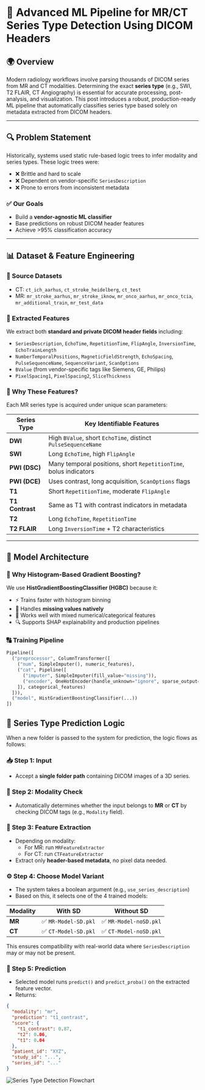 # 🧠 Advanced ML Pipeline for MR/CT Series Type Detection Using DICOM Headers

## 🌍 Overview

Modern radiology workflows involve parsing thousands of DICOM series from MR and CT modalities. Determining the exact **series type** (e.g., SWI, T2 FLAIR, CT Angiography) is essential for accurate processing, post-analysis, and visualization. This post introduces a robust, production-ready ML pipeline that automatically classifies series type based solely on metadata extracted from DICOM headers.

---

## 🔍 Problem Statement

Historically, systems used static rule-based logic trees to infer modality and series types. These logic trees were:

- ❌ Brittle and hard to scale  
- ❌ Dependent on vendor-specific `SeriesDescription`  
- ❌ Prone to errors from inconsistent metadata  

### ✅ Our Goals

- Build a **vendor-agnostic ML classifier**  
- Base predictions on robust DICOM header features  
- Achieve >95% classification accuracy  

---

## 📊 Dataset & Feature Engineering

### 💼 Source Datasets

- CT: `ct_ich_aarhus`, `ct_stroke_heidelberg`, `ct_test`  
- MR: `mr_stroke_aarhus`, `mr_stroke_iknow`, `mr_onco_aarhus`, `mr_onco_tcia`, `mr_additional_train`, `mr_test_data`

### 📂 Extracted Features

We extract both **standard and private DICOM header fields** including:

- `SeriesDescription`, `EchoTime`, `RepetitionTime`, `FlipAngle`, `InversionTime`, `EchoTrainLength`  
- `NumberTemporalPositions`, `MagneticFieldStrength`, `EchoSpacing`, `PulseSequenceName`, `SequenceVariant`, `ScanOptions`  
- `BValue` (from vendor-specific tags like Siemens, GE, Philips)  
- `PixelSpacing1`, `PixelSpacing2`, `SliceThickness`

### 🔬 Why These Features?

Each MR series type is acquired under unique scan parameters:

| Series Type     | Key Identifiable Features |
|----------------|----------------------------|
| **DWI**        | High `BValue`, short `EchoTime`, distinct `PulseSequenceName` |
| **SWI**        | Long `EchoTime`, high `FlipAngle` |
| **PWI (DSC)**  | Many temporal positions, short `RepetitionTime`, bolus indicators |
| **PWI (DCE)**  | Uses contrast, long acquisition, `ScanOptions` flags |
| **T1**         | Short `RepetitionTime`, moderate `FlipAngle` |
| **T1 Contrast**| Same as T1 with contrast indicators in metadata |
| **T2**         | Long `EchoTime`, `RepetitionTime` |
| **T2 FLAIR**   | Long `InversionTime` + T2 characteristics |

---

## 🧠 Model Architecture

### 🏃 Why Histogram-Based Gradient Boosting?

We use **HistGradientBoostingClassifier (HGBC)** because it:

- ⚡ Trains faster with histogram binning  
- 🧩 Handles **missing values natively**  
- 🧮 Works well with mixed numerical/categorical features  
- 🔍 Supports SHAP explainability and production pipelines  

### 🔠 Training Pipeline

```python
Pipeline([
  ("preprocessor", ColumnTransformer([
    ("num", SimpleImputer(), numeric_features),
    ("cat", Pipeline([
      ("imputer", SimpleImputer(fill_value="missing")),
      ("encoder", OneHotEncoder(handle_unknown="ignore", sparse_output=False))
    ]), categorical_features)
  ])),
  ("model", HistGradientBoostingClassifier(...))
])
```
## 🔁 Series Type Prediction Logic

When a new folder is passed to the system for prediction, the logic flows as follows:

### 📥 Step 1: Input
- Accept a **single folder path** containing DICOM images of a 3D series.

### 🩻 Step 2: Modality Check
- Automatically determines whether the input belongs to **MR** or **CT** by checking DICOM tags (e.g., `Modality` field).
  
### 🧬 Step 3: Feature Extraction
- Depending on modality:
  - For MR: run `MRFeatureExtractor`
  - For CT: run `CTFeatureExtractor`
- Extract only **header-based metadata**, no pixel data needed.

### ⚙️ Step 4: Choose Model Variant
- The system takes a boolean argument (e.g., `use_series_description`)
- Based on this, it selects one of the 4 trained models:

| Modality | With SD | Without SD |
|----------|---------|------------|
| **MR**   | ✅ `MR-Model-SD.pkl` | ✅ `MR-Model-noSD.pkl` |
| **CT**   | ✅ `CT-Model-SD.pkl` | ✅ `CT-Model-noSD.pkl` |

This ensures compatibility with real-world data where `SeriesDescription` may or may not be present.

### 🔮 Step 5: Prediction
- Selected model runs `predict()` and `predict_proba()` on the extracted feature vector.
- Returns:
```json
{
  "modality": "mr",
  "prediction": "t1_contrast",
  "score": {
    "t1_contrast": 0.87,
    "t2": 0.06,
    "t1": 0.04
  },
  "patient_id": "XYZ",
  "study_id": "...",
  "series_id": "..."
}
```
![Series Type Detection Flowchart](../images/series_prediction_flow.png)
